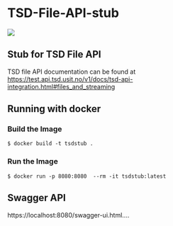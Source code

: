 # TSD-File-API-stub
![](https://github.com/uio-bmi/TSD-File-API-stub/workflows/Java%20CI/badge.svg)

## Stub for TSD File API 
TSD file API documentation can be found at https://test.api.tsd.usit.no/v1/docs/tsd-api-integration.html#files_and_streaming

## Running with docker 
### Build the Image
`$ docker build -t tsdstub .`

### Run the Image 
`$ docker run -p 8080:8080  --rm -it tsdstub:latest`

## Swagger API
https://localhost:8080/swagger-ui.html....